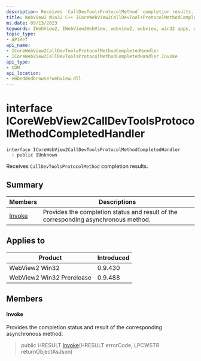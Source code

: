 ```yaml
---
description: Receives `CallDevToolsProtocolMethod` completion results.
title: WebView2 Win32 C++ ICoreWebView2CallDevToolsProtocolMethodCompletedHandler
ms.date: 09/13/2023
keywords: IWebView2, IWebView2WebView, webview2, webview, win32 apps, win32, edge, ICoreWebView2, ICoreWebView2Controller, browser control, edge html, ICoreWebView2CallDevToolsProtocolMethodCompletedHandler
topic_type: 
- APIRef
api_name:
- ICoreWebView2CallDevToolsProtocolMethodCompletedHandler
- ICoreWebView2CallDevToolsProtocolMethodCompletedHandler.Invoke
api_type:
- COM
api_location:
- embeddedbrowserwebview.dll
---
```


# interface ICoreWebView2CallDevToolsProtocolMethodCompletedHandler

```
interface ICoreWebView2CallDevToolsProtocolMethodCompletedHandler
  : public IUnknown
```

Receives `CallDevToolsProtocolMethod` completion results.

## Summary

 Members                        | Descriptions
--------------------------------|---------------------------------------------
[Invoke](#invoke) | Provides the completion status and result of the corresponding asynchronous method.

## Applies to

Product                         | Introduced
--------------------------------|---------------------------------------------
WebView2 Win32            |    0.9.430
WebView2 Win32 Prerelease |    0.9.488

## Members

#### Invoke

Provides the completion status and result of the corresponding asynchronous method.

> public HRESULT [Invoke](#invoke)(HRESULT errorCode, LPCWSTR returnObjectAsJson)

